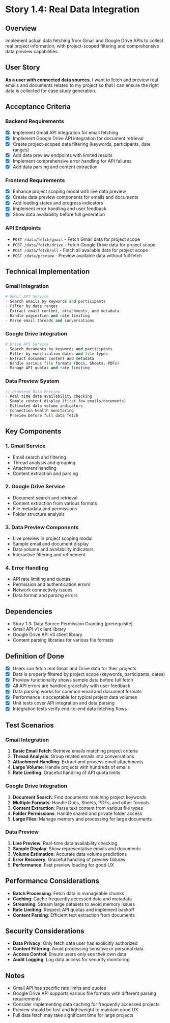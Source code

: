# Story 1.4: Real Data Integration

## Overview
Implement actual data fetching from Gmail and Google Drive APIs to collect real project information, with project-scoped filtering and comprehensive data preview capabilities.

## User Story
**As a user with connected data sources**, I want to fetch and preview real emails and documents related to my project so that I can ensure the right data is collected for case study generation.

## Acceptance Criteria

### Backend Requirements
- [x] Implement Gmail API integration for email fetching
- [x] Implement Google Drive API integration for document retrieval
- [x] Create project-scoped data filtering (keywords, participants, date ranges)
- [x] Add data preview endpoints with limited results
- [x] Implement comprehensive error handling for API failures
- [x] Add data parsing and content extraction

### Frontend Requirements
- [x] Enhance project scoping modal with live data preview
- [x] Create data preview components for emails and documents
- [x] Add loading states and progress indicators
- [x] Implement error handling and user feedback
- [x] Show data availability before full generation

### API Endpoints
- `POST /data/fetch/gmail` - Fetch Gmail data for project scope
- `POST /data/fetch/drive` - Fetch Google Drive data for project scope
- `POST /data/fetch/all` - Fetch all available data for project scope
- `POST /data/preview` - Preview available data without full fetch

## Technical Implementation

### Gmail Integration
```python
# Gmail API Service
- Search emails by keywords and participants
- Filter by date ranges
- Extract email content, attachments, and metadata
- Handle pagination and rate limiting
- Parse email threads and conversations
```

### Google Drive Integration
```python
# Drive API Service
- Search documents by keywords and participants
- Filter by modification dates and file types
- Extract document content and metadata
- Handle various file formats (Docs, Sheets, PDFs)
- Manage API quotas and rate limiting
```

### Data Preview System
```typescript
// Frontend Data Preview
- Real-time data availability checking
- Sample content display (first few emails/documents)
- Estimated data volume indicators
- Connection health monitoring
- Preview before full data fetch
```

## Key Components

### 1. **Gmail Service**
   - Email search and filtering
   - Thread analysis and grouping
   - Attachment handling
   - Content extraction and parsing

### 2. **Google Drive Service**
   - Document search and retrieval
   - Content extraction from various formats
   - File metadata and permissions
   - Folder structure analysis

### 3. **Data Preview Components**
   - Live preview in project scoping modal
   - Sample email and document display
   - Data volume and availability indicators
   - Interactive filtering and refinement

### 4. **Error Handling**
   - API rate limiting and quotas
   - Permission and authentication errors
   - Network connectivity issues
   - Data format and parsing errors

## Dependencies
- Story 1.3: Data Source Permission Granting (prerequisite)
- Gmail API v1 client library
- Google Drive API v3 client library
- Content parsing libraries for various file formats

## Definition of Done
- [x] Users can fetch real Gmail and Drive data for their projects
- [x] Data is properly filtered by project scope (keywords, participants, dates)
- [x] Preview functionality shows sample data before full fetch
- [x] All API errors are handled gracefully with user feedback
- [x] Data parsing works for common email and document formats
- [x] Performance is acceptable for typical project data volumes
- [x] Unit tests cover API integration and data parsing
- [x] Integration tests verify end-to-end data fetching flows

## Test Scenarios

### Gmail Integration
1. **Basic Email Fetch**: Retrieve emails matching project criteria
2. **Thread Analysis**: Group related emails into conversations
3. **Attachment Handling**: Extract and process email attachments
4. **Large Volume**: Handle projects with hundreds of emails
5. **Rate Limiting**: Graceful handling of API quota limits

### Google Drive Integration
1. **Document Search**: Find documents matching project keywords
2. **Multiple Formats**: Handle Docs, Sheets, PDFs, and other formats
3. **Content Extraction**: Parse text content from various file types
4. **Folder Permissions**: Handle shared and private folder access
5. **Large Files**: Manage memory and processing for large documents

### Data Preview
1. **Live Preview**: Real-time data availability checking
2. **Sample Display**: Show representative emails and documents
3. **Volume Estimation**: Accurate data volume predictions
4. **Error Recovery**: Graceful handling of preview failures
5. **Performance**: Fast preview loading for good UX

## Performance Considerations
- **Batch Processing**: Fetch data in manageable chunks
- **Caching**: Cache frequently accessed data and metadata
- **Streaming**: Stream large datasets to avoid memory issues
- **Rate Limiting**: Respect API quotas and implement backoff
- **Content Parsing**: Efficient text extraction from documents

## Security Considerations
- **Data Privacy**: Only fetch data user has explicitly authorized
- **Content Filtering**: Avoid processing sensitive or personal data
- **Access Control**: Ensure users only see their own data
- **Audit Logging**: Log data access for security monitoring

## Notes
- Gmail API has specific rate limits and quotas
- Google Drive API supports various file formats with different parsing requirements
- Consider implementing data caching for frequently accessed projects
- Preview should be fast and lightweight to maintain good UX
- Full data fetch may take significant time for large projects